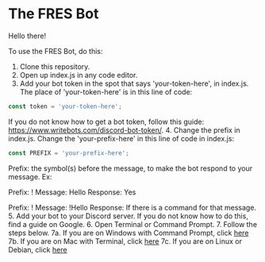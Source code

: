# The FRES Bot
Hello there!

To use the FRES Bot, do this:

1. Clone this repository.
2. Open up index.js in any code editor.
3. Add your bot token in the spot that says 'your-token-here', in index.js. The place of 'your-token-here' is in this line of code:
```javascript
const token = 'your-token-here';
```
If you do not know how to get a bot token, follow this guide: https://www.writebots.com/discord-bot-token/.
4. Change the prefix in index.js. Change the 'your-prefix-here' in this line of code in index.js:
```javascript
const PREFIX = 'your-prefix-here';
```
Prefix: the symbol(s) before the message, to make the bot respond to your message. Ex:

Prefix: !    Message: Hello   Response: Yes

Prefix: !    Message: !Hello  Response: If there is a command for that message.
5. Add your bot to your Discord server. If you do not know how to do this, find a guide on Google.
6. Open Terminal or Command Prompt.
7. Follow the steps below.
7a. If you are on Windows with Command Prompt, click [here](https://www.google.com)
7b. If you are on Mac with Terminal, click [here](https://www.google.com)
7c. If you are on Linux or Debian, click [here](https://www.google.com)
